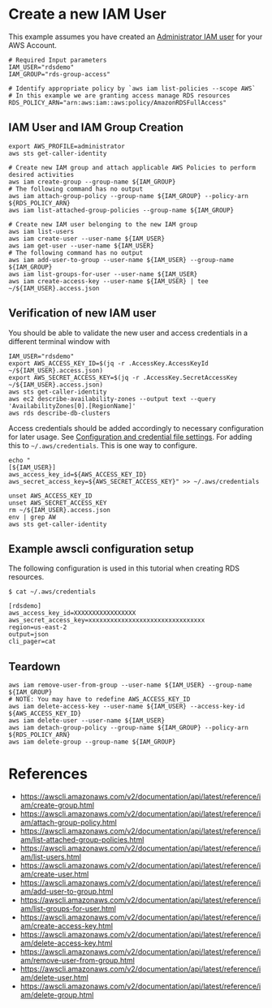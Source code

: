 # Create a new IAM User

This example assumes you have created an <a href="verify-administrator-user.md">Administrator IAM user</a> for your AWS Account.


    # Required Input parameters
    IAM_USER="rdsdemo"
    IAM_GROUP="rds-group-access"

    # Identify appropriate policy by `aws iam list-policies --scope AWS`
    # In this example we are granting access manage RDS resources
    RDS_POLICY_ARN="arn:aws:iam::aws:policy/AmazonRDSFullAccess"


## IAM User and IAM Group Creation

    export AWS_PROFILE=administrator
    aws sts get-caller-identity

    # Create new IAM group and attach applicable AWS Policies to perform desired activities
    aws iam create-group --group-name ${IAM_GROUP}
    # The following command has no output
    aws iam attach-group-policy --group-name ${IAM_GROUP} --policy-arn ${RDS_POLICY_ARN}
    aws iam list-attached-group-policies --group-name ${IAM_GROUP}

    # Create new IAM user belonging to the new IAM group
    aws iam list-users
    aws iam create-user --user-name ${IAM_USER}
    aws iam get-user --user-name ${IAM_USER}
    # The following command has no output
    aws iam add-user-to-group --user-name ${IAM_USER} --group-name ${IAM_GROUP}
    aws iam list-groups-for-user --user-name ${IAM_USER}
    aws iam create-access-key --user-name ${IAM_USER} | tee ~/${IAM_USER}.access.json


## Verification of new IAM user

You should be able to validate the new user and access credentials in a different terminal window with

    IAM_USER="rdsdemo"
    export AWS_ACCESS_KEY_ID=$(jq -r .AccessKey.AccessKeyId ~/${IAM_USER}.access.json)
    export AWS_SECRET_ACCESS_KEY=$(jq -r .AccessKey.SecretAccessKey ~/${IAM_USER}.access.json)
    aws sts get-caller-identity
    aws ec2 describe-availability-zones --output text --query 'AvailabilityZones[0].[RegionName]'
    aws rds describe-db-clusters

Access credentials should be added accordingly to necessary configuration for later usage. See <a href="https://docs.aws.amazon.com/cli/latest/userguide/cli-configure-files.html">Configuration and credential file settings</a>. For adding this to <code>~/.aws/credentials</code>. This is one way to configure.

    echo "
    [${IAM_USER}]
    aws_access_key_id=${AWS_ACCESS_KEY_ID}
    aws_secret_access_key=${AWS_SECRET_ACCESS_KEY}" >> ~/.aws/credentials

    unset AWS_ACCESS_KEY_ID
    unset AWS_SECRET_ACCESS_KEY
    rm ~/${IAM_USER}.access.json
    env | grep AW
    aws sts get-caller-identity

## Example awscli configuration setup

The following configuration is used in this tutorial when creating RDS resources.

    $ cat ~/.aws/credentials

    [rdsdemo]
    aws_access_key_id=XXXXXXXXXXXXXXXXX
    aws_secret_access_key=xxxxxxxxxxxxxxxxxxxxxxxxxxxxxxxx
    region=us-east-2
    output=json
    cli_pager=cat


## Teardown

    aws iam remove-user-from-group --user-name ${IAM_USER} --group-name ${IAM_GROUP}
    # NOTE: You may have to redefine AWS_ACCESS_KEY_ID
    aws iam delete-access-key --user-name ${IAM_USER} --access-key-id ${AWS_ACCESS_KEY_ID}
    aws iam delete-user --user-name ${IAM_USER}
    aws iam detach-group-policy --group-name ${IAM_GROUP} --policy-arn ${RDS_POLICY_ARN}
    aws iam delete-group --group-name ${IAM_GROUP}


# References
- https://awscli.amazonaws.com/v2/documentation/api/latest/reference/iam/create-group.html
- https://awscli.amazonaws.com/v2/documentation/api/latest/reference/iam/attach-group-policy.html
- https://awscli.amazonaws.com/v2/documentation/api/latest/reference/iam/list-attached-group-policies.html
- https://awscli.amazonaws.com/v2/documentation/api/latest/reference/iam/list-users.html
- https://awscli.amazonaws.com/v2/documentation/api/latest/reference/iam/create-user.html
- https://awscli.amazonaws.com/v2/documentation/api/latest/reference/iam/add-user-to-group.html
- https://awscli.amazonaws.com/v2/documentation/api/latest/reference/iam/list-groups-for-user.html
- https://awscli.amazonaws.com/v2/documentation/api/latest/reference/iam/create-access-key.html
- https://awscli.amazonaws.com/v2/documentation/api/latest/reference/iam/delete-access-key.html
- https://awscli.amazonaws.com/v2/documentation/api/latest/reference/iam/remove-user-from-group.html
- https://awscli.amazonaws.com/v2/documentation/api/latest/reference/iam/delete-user.html
- https://awscli.amazonaws.com/v2/documentation/api/latest/reference/iam/delete-group.html
